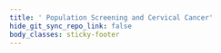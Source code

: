 ```yaml
---
title: ' Population Screening and Cervical Cancer'
hide_git_sync_repo_link: false
body_classes: sticky-footer
---
```



